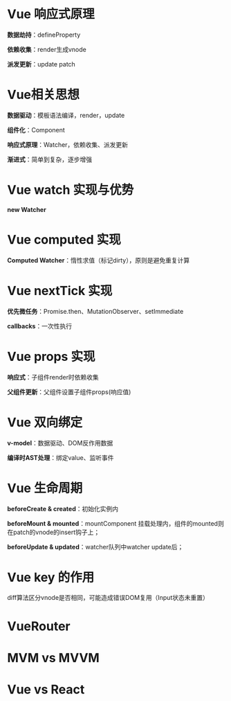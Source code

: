 # Vue 响应式原理

**数据劫持**：defineProperty

**依赖收集**：render生成vnode

**派发更新**：update patch

# Vue相关思想

**数据驱动**：模板语法编译，render，update

**组件化**：Component

**响应式原理**：Watcher，依赖收集、派发更新

**渐进式**：简单到复杂，逐步增强

# Vue watch 实现与优势

**new Watcher**

# Vue computed 实现

**Computed Watcher**：惰性求值（标记dirty），原则是避免重复计算

# Vue nextTick 实现

**优先微任务**：Promise.then、MutationObserver、setImmediate

**callbacks**：一次性执行

# Vue props 实现

**响应式**：子组件render时依赖收集

**父组件更新**：父组件设置子组件props(响应值)

# Vue 双向绑定

**v-model**：数据驱动、DOM反作用数据

**编译时AST处理**：绑定value、监听事件

# Vue 生命周期

**beforeCreate & created**：初始化实例内

**beforeMount & mounted**：mountComponent 挂载处理内，组件的mounted则在patch的vnode的insert钩子上；

**beforeUpdate & updated**：watcher队列中watcher update后；

# Vue key 的作用

diff算法区分vnode是否相同，可能造成错误DOM复用（Input状态未重置）

# VueRouter

# MVM vs MVVM

# Vue vs React